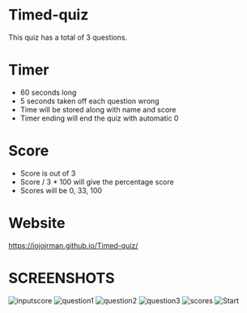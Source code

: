 # Timed-quiz
This quiz has a total of 3 questions.
# Timer
* 60 seconds long
* 5 seconds taken off each question wrong
* Time will be stored along with name and score
* Timer ending will end the quiz with automatic 0
# Score
* Score is out of 3
* Score / 3 * 100 will give the percentage score
* Scores will be 0, 33, 100
# Website
https://jojojrman.github.io/Timed-quiz/
# SCREENSHOTS
![inputscore](https://user-images.githubusercontent.com/73362190/103018733-b0552f80-4513-11eb-871d-e1c7cc54b5bc.PNG)
![question1](https://user-images.githubusercontent.com/73362190/103018793-c662f000-4513-11eb-95b5-3d88eb6e7b7a.PNG)
![question2](https://user-images.githubusercontent.com/73362190/103018813-ccf16780-4513-11eb-9079-b2bac64dc57b.PNG)
![question3](https://user-images.githubusercontent.com/73362190/103018834-d4187580-4513-11eb-8e22-ab503af5ee11.PNG)
![scores](https://user-images.githubusercontent.com/73362190/103018852-db3f8380-4513-11eb-9975-21a2cb6f7bae.PNG)
![Start](https://user-images.githubusercontent.com/73362190/103018866-e1356480-4513-11eb-9467-7a385cc225e8.PNG)
